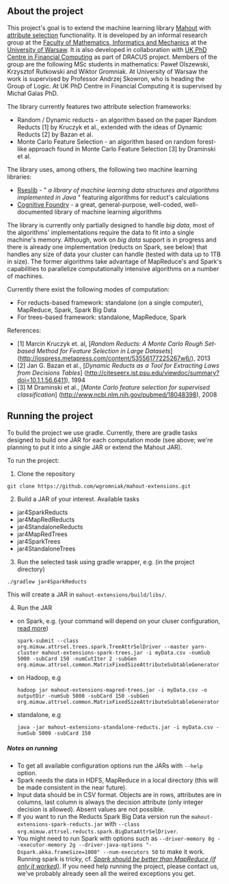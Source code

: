 ## About the project

This project's goal is to extend the machine learning library [Mahout](http://mahout.apache.org/) with
[attribute selection](http://en.wikipedia.org/wiki/Feature_selection) functionality. It is developed by an informal
research group at the [Faculty of Mathematics, Informatics and Mechanics](http://www.mimuw.edu.pl/) at the
[University of Warsaw](http://www.uw.edu.pl/). It is also developed in collaboration with [UK PhD Centre in Financial 
Computing](http://www.financialcomputing.org/) as part of DRACUS project. Members of the group are the following MSc 
students in mathematics: Paweł Olszewski, Krzysztof Rutkowski and Wiktor Gromniak. At University of Warsaw the work 
is supervised by Professor Andrzej Skowron, who is heading the Group of Logic. At UK PhD Centre in Financial
Computing it is supervised by Michał Galas PhD.

The library currently features two attribute selection frameworks:

* Random / Dynamic reducts - an algorithm based on the paper Random Reducts [1] by Kruczyk et al., extended with the
  ideas of Dynamic Reducts [2] by Bazan et al.
* Monte Carlo Feature Selection - an algorithm based on random forest-like approach found in Monte Carlo Feature
  Selection [3] by Draminski et al.

The library uses, among others, the following two machine learning libraries:

* [Rseslib](http://rseslib.mimuw.edu.pl/) - " *a library of machine learning data structures and algorithms implemented
  in Java* "  featuring algorithms for reduct's calculations
* [Cognitive Foundry](http://www.cognitivefoundry.org/) - a great, general-purpose, well-coded, well-documented library
  of machine learning algorithms

The library is currently only partially designed to handle _big data_, most of the algorithms' implementations require
the data to fit  into a single machine's memory. Although, work on _big data_ support is in progress and there is
already one implementation (reducts on Spark, see below) that handles any size of data your cluster can handle (tested
with data up to 1TB in size). The former algorithms take advantage of MapReduce's and Spark's capabilities to
parallelize computationally intensive algorithms on a number of machines.

Currently there exist the following modes of computation:

* For reducts-based framework: standalone (on a single computer), MapReduce, Spark, Spark Big Data
* For trees-based framework: standalone, MapReduce, Spark

References:

* [1] Marcin Kruczyk et. al, [_Random Reducts: A Monte Carlo Rough Set-based Method for Feature Selection in Large Datasets_]
    (http://iospress.metapress.com/content/53556177225267w6/), 2013
* [2] Jan G. Bazan et al., [_Dynamic Reducts as a Tool for Extracting Laws from Decisions Tables_]
    (http://citeseerx.ist.psu.edu/viewdoc/summary?doi=10.1.1.56.6411), 1994
* [3] M Draminski et al., [_Monte Carlo feature selection for supervised classification_]
    (http://www.ncbi.nlm.nih.gov/pubmed/18048398), 2008

## Running the project

To build the project we use gradle. Currently, there are gradle tasks designed to build one JAR for each computation 
mode (see above; we're planning to put it into a single JAR or extend the Mahout JAR).

To run the project:

1. Clone the repository
  ```
  git clone https://github.com/wgromniak/mahout-extensions.git
  ```

2. Build a JAR of your interest. Available tasks
  * jar4SparkReducts
  * jar4MapRedReducts
  * jar4StandaloneReducts
  * jar4MapRedTrees
  * jar4SparkTrees
  * jar4StandaloneTrees

3. Run the selected task using gradle wrapper, e.g. (in the project directory)
  ```
  ./gradlew jar4SparkReducts
  ```
  This will create a JAR in ```mahout-extensions/build/libs/```.

4. Run the JAR
  * on Spark, e.g. (your command will depend on your cluser configuration, [read more](https://spark.apache.org/docs/latest/submitting-applications.html))
  
      ```
      spark-submit --class org.mimuw.attrsel.trees.spark.TreeAttrSelDriver --master yarn-cluster mahout-extensions-spark-trees.jar -i myData.csv -numSub 5000 -subCard 150 -numCutIter 2 -subGen org.mimuw.attrsel.common.MatrixFixedSizeAttributeSubtableGenerator
      ```
  * on Hadoop, e.g 
  
     ```
     hadoop jar mahout-extensions-mapred-trees.jar -i myData.csv -o outputDir -numSub 5000 -subCard 150 -subGen org.mimuw.attrsel.common.MatrixFixedSizeAttributeSubtableGenerator
     ```
  * standalone, e.g 
  
     ```
     java -jar mahout-extensions-standalone-reducts.jar -i myData.csv -numSub 5000 -subCard 150
     ```

##### Notes on running

* To get all available configuration options run the JARs with ```--help``` option.
* Spark needs the data in HDFS, MapReduce in a local directory (this will be made consistent in the near future).
* Input data should be in CSV format. Objects are in rows, attributes are in columns, last column is always the decision attribute (only integer decision is allowed). Absent values are not possible.
* If you want to run the Reducts Spark Big Data version run the ```mahout-extensions-spark-reducts.jar``` with ```--class org.mimuw.attrsel.reducts.spark.BigDataAttrSelDriver```.
* You might need to run Spark with options such as ```--driver-memory 8g --executor-memory 2g --driver-java-options "-Dspark.akka.frameSize=1000" --num-executors 50``` to make it work. Running spark is tricky, cf. [_Spark should be better than MapReduce (if only it worked)_](http://blog.explainmydata.com/2014/05/spark-should-be-better-than-mapreduce.html). If you need help running the project, please contact us, we've probably already seen all the weired exceptions you get.
